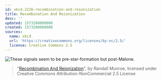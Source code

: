 ```yaml
---
id: xkcd.2226-recombination-and-reionization
title: Recombination And Reionization
desc: ''
updated: 1573200000000
created: 1573200000000
sources:
  name: xkcd
  url: 'https://creativecommons.org/licenses/by-nc/2.5/'
  license: Creative Commons 2.5
---
```

![These signals seem to be pre-star-formation but post-Malone.](https://imgs.xkcd.com/comics/recombination_and_reionization.png)
> "[Recombination And Reionization](https://xkcd.com/2226/)", by Randall Munroe, licensed under Creative Commons Attribution-NonCommercial 2.5 License
